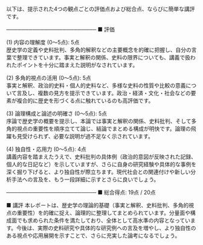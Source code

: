 以下は、提示された4つの観点ごとの評価点および総合点、ならびに簡単な講評です。

────────────────────────
■ 評価

(1) 内容の理解度 (0～5点): 5点  
歴史学の定義や史料批判、多角的解釈などの主要概念を的確に把握し、自分の言葉で整理できています。事実と解釈の関係、史料の限界についても、講義で扱われたポイントを十分に踏まえた説明がなされています。

(2) 多角的視点の活用 (0～5点): 5点  
事実と解釈、政治的史料・個人的史料など、多様な史料の性質や比較の意義について言及し、複数の見方を提示できています。政治・経済・文化・社会などの要素が複合的に歴史を形づくる点に触れているのも高評価です。

(3) 論理構成と論述の明確さ (0～5点): 5点  
序論で歴史学の概要を提示し、本論では事実と解釈の関係、史料批判、そして多角的視点の重要性を順序立てて論じ、結論でまとめる構成が明快です。論理の飛躍も見受けられず、必要な説明が過不足なく示されています。

(4) 独自性・応用力 (0～5点): 4点  
講義内容を踏まえたうえで、史料批判の具体例（政治的意図が反映された記録、個人的な日記など）を示していますが、さらに自身の研究経験や具体的な事例を深く掘り下げると、より独自性が際立ちます。現代社会との関連付けや新しい分析手法への言及を、もう一段詳細に示すとさらに良いでしょう。

────────────────────────
■ 総合得点: 19点 / 20点

■ 講評
本レポートは、歴史学の理論的基礎（事実と解釈、史料批判、多角的視点の重要性）を的確に捉え、論理的に整理してまとめられています。分量面や構成面でも求められた条件を満たしており、全体として高水準の内容となっています。今後は、実際の史料研究や具体的な研究例への言及を増やし、より独自性のある視点や応用展開を示すことで、さらに充実した論考になるでしょう。